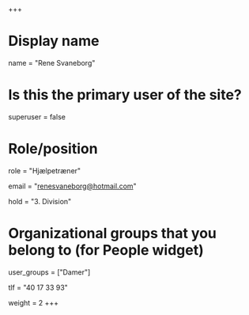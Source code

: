 +++
# Display name
name = "Rene Svaneborg"

# Is this the primary user of the site?
superuser = false

# Role/position
role = "Hjælpetræner"

email = "renesvaneborg@hotmail.com"

hold = "3. Division"

# Organizational groups that you belong to (for People widget)
user_groups = ["Damer"]

tlf = "40 17 33 93"

weight = 2
+++
